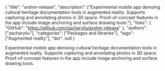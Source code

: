 {
  "title": "arshm-release",
  "description": ["Experimental mobile app demoing cultural heritage documentation tools in augmented reality. Supports capturing and annotating photos in 3D space. Proof-of-concept features in the app include image anchoring and surface drawing tools."],
  "links": {
    "GitHub": "https://github.com/zacharyliu/arshm-release"
  },
  "authors": ["zacharyliu"],
  "categories": ["Packages and libraries"],
  "tags": ["Augmented reality"],
  "doi": null
}

<!-- Generated by csv2md.R – do not edit by hand -->

Experimental mobile app demoing cultural heritage documentation tools in augmented reality. Supports capturing and annotating photos in 3D space. Proof-of-concept features in the app include image anchoring and surface drawing tools.